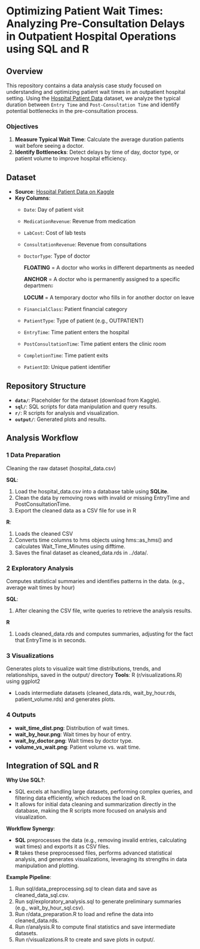 # Optimizing Patient Wait Times: Analyzing Pre-Consultation Delays in Outpatient Hospital Operations using SQL and R

## Overview  
This repository contains a data analysis case study focused on understanding and optimizing patient wait times in an outpatient hospital setting. Using the [Hospital Patient Data](https://www.kaggle.com/datasets/abdulqaderasiirii/hospital-patient-data) dataset, we analyze the typical duration between `Entry Time` and `Post-Consultation Time` and identify potential bottlenecks in the pre-consultation process.

### Objectives  
1. **Measure Typical Wait Time**: Calculate the average duration patients wait before seeing a doctor.  
2. **Identify Bottlenecks**: Detect delays by time of day, doctor type, or patient volume to improve hospital efficiency.

## Dataset  
- **Source**: [Hospital Patient Data on Kaggle](https://www.kaggle.com/datasets/abdulqaderasiirii/hospital-patient-data)  
- **Key Columns**:
  - `Date`: Day of patient visit
  - `MedicationRevenue`: Revenue from medication
  - `LabCost`: Cost of lab tests
  - `ConsultationRevenue`: Revenue from consultations
  - `DoctorType`: Type of doctor

    **FLOATING** = A doctor who works in different departments as needed

    **ANCHOR** = A doctor who is permanently assigned to a specific departmenะ

    **LOCUM** = A temporary doctor who fills in for another doctor on leave
    
  - `FinancialClass`: Patient financial category
  - `PatientType`: Type of patient (e.g., OUTPATIENT)
  - `EntryTime`: Time patient enters the hospital
  - `PostConsultationTime`: Time patient enters the clinic room
  - `CompletionTime`: Time patient exits
  - `PatientID`: Unique patient identifier

## Repository Structure
- **`data/`**: Placeholder for the dataset (download from Kaggle).
- **`sql/`**: SQL scripts for data manipulation and query results.
- **`r/`**: R scripts for analysis and visualization.
- **`output/`**: Generated plots and results.

## Analysis Workflow
### 1 Data Preparation
Cleaning the raw dataset (hospital_data.csv)

**SQL**:  

1. Load the hospital_data.csv into a database table using **SQLite**.
2. Clean the data by removing rows with invalid or missing EntryTime and PostConsultationTime.
3. Export the cleaned data as a CSV file for use in R

**R**:

1. Loads the cleaned CSV
2. Converts time columns to hms objects using hms::as_hms() and calculates Wait_Time_Minutes using difftime.
3. Saves the final dataset as cleaned_data.rds in ../data/.

### 2 Exploratory Analysis
Computes statistical summaries and identifies patterns in the data. (e.g., average wait times by hour)

**SQL**:
1. After cleaning the CSV file, write queries to retrieve the analysis results.

**R**
1. Loads cleaned_data.rds and computes summaries, adjusting for the fact that EntryTime is in seconds.

### 3 Visualizations
Generates plots to visualize wait time distributions, trends, and relationships, saved in the output/ directory
**Tools**: R (r/visualizations.R) using ggplot2
- Loads intermediate datasets (cleaned_data.rds, wait_by_hour.rds, patient_volume.rds) and generates plots.

### 4 Outputs
- **wait_time_dist.png**: Distribution of wait times.
- **wait_by_hour.png**: Wait times by hour of entry.
- **wait_by_doctor.png**: Wait times by doctor type.
- **volume_vs_wait.png**: Patient volume vs. wait time.

## Integration of SQL and R

**Why Use SQL?**:

- SQL excels at handling large datasets, performing complex queries, and filtering data efficiently, which reduces the load on R.
- It allows for initial data cleaning and summarization directly in the database, making the R scripts more focused on analysis and visualization.

**Workflow Synergy**:

- **SQL** preprocesses the data (e.g., removing invalid entries, calculating wait times) and exports it as CSV files.
- **R** takes these preprocessed files, performs advanced statistical analysis, and generates visualizations, leveraging its strengths in data manipulation and plotting.

**Example Pipeline**:
1. Run sql/data_preprocessing.sql to clean data and save as cleaned_data_sql.csv.
2. Run sql/exploratory_analysis.sql to generate preliminary summaries (e.g., wait_by_hour_sql.csv).
3. Run r/data_preparation.R to load and refine the data into cleaned_data.rds.
4. Run r/analysis.R to compute final statistics and save intermediate datasets.
5. Run r/visualizations.R to create and save plots in output/.
